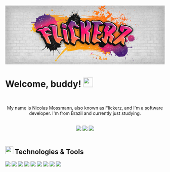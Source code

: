 [![Header](https://github.com/IFlickerz/Iflickerz/blob/main/Flickerz%20graffiti.png?raw=true)](https://iflickerz.github.io/Portfolio/)

# Welcome, buddy! <img src="https://raw.githubusercontent.com/MartinHeinz/MartinHeinz/master/wave.gif" width="30px" height="30px"/>

<br>
<p align="center">My name is Nicolas Mossmann, also known as Flickerz, and I'm a software developer. I'm from Brazil and currently just studying.</p>
<br>

<div align="center">
<a href="https://www.instagram.com/nicolasm_l"><img src="https://img.shields.io/badge/-Instagram-%23E4405F?style=for-the-badge&logo=instagram&logoColor=white"></a>
<a href="https://www.linkedin.com/in/nicolas-mossmann-lemos-271b25175"><img src="https://img.shields.io/badge/-Linkedin-blue?style=for-the-badge&logo=linkedin&logoColor=white"></a>
<a href="mailto:nicolasmossmannbusiness@gmail.com"><img src="https://img.shields.io/badge/-Gmail-red?style=for-the-badge&logo=Gmail&logoColor=white"></a>
</div>
<br>

## <img src="https://static.wixstatic.com/media/c7c1c2_2b2bbdf0e4df4d2f9a3462aff17207fa~mv2.gif" width="25px" height="25px"/> Technologies & Tools
![](https://img.shields.io/badge/Code-SAP%20ABAP-informational?style=flat&logo=sap&logoColor=white&color=f91362)
![](https://img.shields.io/badge/Code-Java-informational?style=flat&logo=java&logoColor=white&color=f91362)
![](https://img.shields.io/badge/Tools-MySQL-informational?style=flat&logo=mysql&logoColor=white&color=f91362)
![](https://img.shields.io/badge/Code-HTML5-informational?style=flat&logo=html5&logoColor=white&color=f91362)
![](https://img.shields.io/badge/Code-CSS3-informational?style=flat&logo=css3&logoColor=white&color=f91362)
![](https://img.shields.io/badge/Code-JavaScript-informational?style=flat&logo=JavaScript&logoColor=white&color=f91362)
![](https://img.shields.io/badge/Code-PHP-informational?style=flat&logo=PHP&logoColor=white&color=f91362)
![](https://img.shields.io/badge/Code-Python-informational?style=flat&logo=Python&logoColor=white&color=f91362)
![](https://img.shields.io/badge/Tools-React-informational?style=flat&logo=react&logoColor=white&color=f91362)
